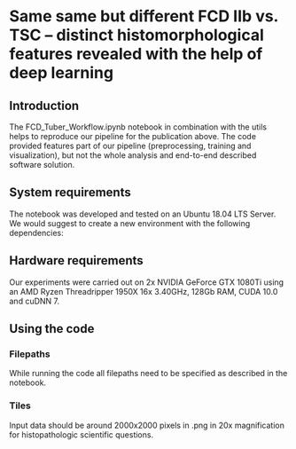 # Same same but different FCD IIb vs. TSC – distinct histomorphological features revealed with the help of deep learning
## Introduction
The FCD_Tuber_Workflow.ipynb notebook in combination with the utils helps to reproduce our pipeline for the publication above. The code provided features part of our pipeline (preprocessing, training and visualization), but not the whole analysis and end-to-end described software solution.

## System requirements
The notebook was developed and tested on an Ubuntu 18.04 LTS Server.
We would suggest to create a new environment with the following dependencies: 

## Hardware requirements
Our experiments were carried out on 2x NVIDIA GeForce GTX 1080Ti using an AMD Ryzen Threadripper 1950X 16x 3.40GHz, 128Gb RAM, CUDA 10.0 and cuDNN 7.

## Using the code
### Filepaths
While running the code all filepaths need to be specified as described in the notebook. 

### Tiles
Input data should be around 2000x2000 pixels in .png in 20x magnification for histopathologic scientific questions.
